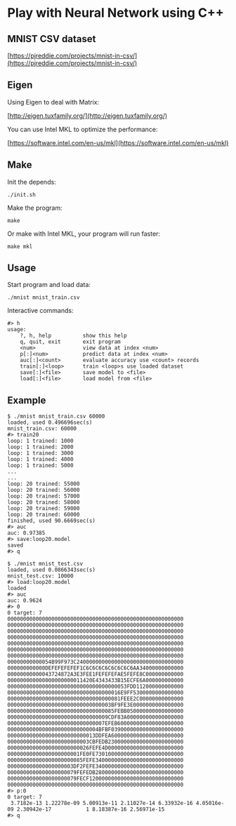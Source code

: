 # Play with Neural Network using C++ #

## MNIST CSV dataset ##

[https://pjreddie.com/projects/mnist-in-csv/](https://pjreddie.com/projects/mnist-in-csv/)

## Eigen ##

Using Eigen to deal with Matrix:

[http://eigen.tuxfamily.org/](http://eigen.tuxfamily.org/)

You can use Intel MKL to optimize the performance:

[https://software.intel.com/en-us/mkl](https://software.intel.com/en-us/mkl)

## Make ##

Init the depends:

```
./init.sh
```

Make the program:

```
make
```

Or make with Intel MKL, your program will run faster:

```
make mkl
```

## Usage ##

Start program and load data:

```
./mnist mnist_train.csv
```

Interactive commands:

```
#> h
usage:
    ?, h, help          show this help
    q, quit, exit       exit program
    <num>               view data at index <num>
    p[:]<num>           predict data at index <num>
    auc[:]<count>       evaluate accuracy use <count> records
    train[:]<loop>      train <loop>s use loaded dataset
    save[:]<file>       save model to <file>
    load[:]<file>       load model from <file>
```

## Example ##

```
$ ./mnist mnist_train.csv 60000
loaded, used 0.496696sec(s)
mnist_train.csv: 60000
#> train20
loop: 1 trained: 1000
loop: 1 trained: 2000
loop: 1 trained: 3000
loop: 1 trained: 4000
loop: 1 trained: 5000
...
...
loop: 20 trained: 55000
loop: 20 trained: 56000
loop: 20 trained: 57000
loop: 20 trained: 58000
loop: 20 trained: 59000
loop: 20 trained: 60000
finished, used 90.6669sec(s)
#> auc
auc: 0.97385
#> save:loop20.model
saved
#> q

$ ./mnist mnist_test.csv
loaded, used 0.0866343sec(s)
mnist_test.csv: 10000
#> load:loop20.model
loaded
#> auc
auc: 0.9624
#> 0
0 target: 7
00000000000000000000000000000000000000000000000000000000
00000000000000000000000000000000000000000000000000000000
00000000000000000000000000000000000000000000000000000000
00000000000000000000000000000000000000000000000000000000
00000000000000000000000000000000000000000000000000000000
00000000000000000000000000000000000000000000000000000000
00000000000000000000000000000000000000000000000000000000
00000000000054B99F973C2400000000000000000000000000000000
000000000000DEFEFEFEFEF1C6C6C6C6C6C6C6C6AA34000000000000
00000000000043724872A3E3FEE1FEFEFEFAE5FEFE8C000000000000
000000000000000000000011420E4343433B15ECFE6A000000000000
00000000000000000000000000000000000053FDD112000000000000
000000000000000000000000000000000016E9FF5300000000000000
000000000000000000000000000000000081FEEE2C00000000000000
000000000000000000000000000000003BF9FE3E0000000000000000
0000000000000000000000000000000085FEBB050000000000000000
00000000000000000000000000000009CDF83A000000000000000000
0000000000000000000000000000007EFEB600000000000000000000
00000000000000000000000000004BFBF03900000000000000000000
0000000000000000000000000013DDFEA60000000000000000000000
00000000000000000000000003CBFEDB230000000000000000000000
00000000000000000000000026FEFE4D000000000000000000000000
00000000000000000000001FE0FE7301000000000000000000000000
000000000000000000000085FEFE3400000000000000000000000000
000000000000000000003DF2FEFE3400000000000000000000000000
0000000000000000000079FEFEDB2800000000000000000000000000
0000000000000000000079FECF120000000000000000000000000000
00000000000000000000000000000000000000000000000000000000
#> p:0
0 target: 7
 3.7182e-13 1.22278e-09 5.00913e-11 2.11027e-14 6.33932e-16 4.05016e-09 2.30942e-17           1 8.18387e-16 2.56971e-15
#> q
```
